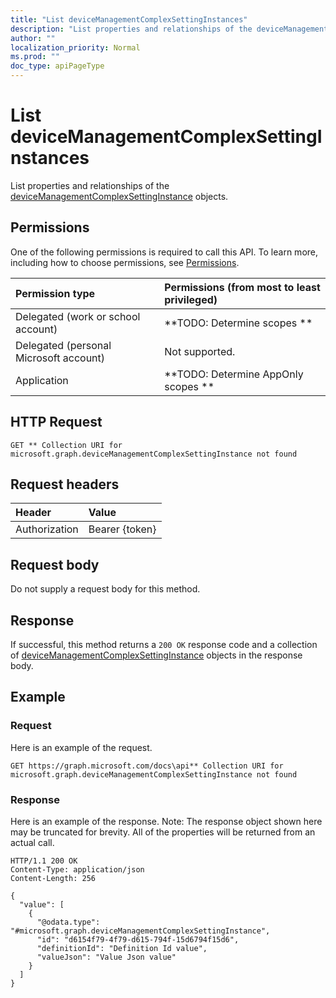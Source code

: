 ```yaml
---
title: "List deviceManagementComplexSettingInstances"
description: "List properties and relationships of the deviceManagementComplexSettingInstance objects."
author: ""
localization_priority: Normal
ms.prod: ""
doc_type: apiPageType
---
```


# List deviceManagementComplexSettingInstances

List properties and relationships of the [deviceManagementComplexSettingInstance](../resources/devicemanagementcomplexsettinginstance.md) objects.

## Permissions
One of the following permissions is required to call this API. To learn more, including how to choose permissions, see [Permissions](/concepts/permissions-reference.md).

|Permission type|Permissions (from most to least privileged)|
|:---|:---|
|Delegated (work or school account)|**TODO: Determine scopes **|
|Delegated (personal Microsoft account)|Not supported.|
|Application|**TODO: Determine AppOnly scopes **|

## HTTP Request
<!-- {
  "blockType": "ignored"
}
-->
``` http
GET ** Collection URI for microsoft.graph.deviceManagementComplexSettingInstance not found
```

## Request headers
|Header|Value|
|:---|:---|
|Authorization|Bearer {token}|

## Request body
Do not supply a request body for this method.

## Response
If successful, this method returns a `200 OK` response code and a collection of [deviceManagementComplexSettingInstance](../resources/devicemanagementcomplexsettinginstance.md) objects in the response body.

## Example

### Request
Here is an example of the request.
<!-- {
  "blockType": "request",
  "name": "get_devicemanagementcomplexsettinginstance"
}
-->
``` http
GET https://graph.microsoft.com/docs\api** Collection URI for microsoft.graph.deviceManagementComplexSettingInstance not found
```

### Response
Here is an example of the response. Note: The response object shown here may be truncated for brevity. All of the properties will be returned from an actual call.
<!-- {
  "blockType": "response",
  "truncated": true,
  "@odata.type": "collection(microsoft.graph.devicemanagementcomplexsettinginstance)"
}
-->
``` http
HTTP/1.1 200 OK
Content-Type: application/json
Content-Length: 256

{
  "value": [
    {
      "@odata.type": "#microsoft.graph.deviceManagementComplexSettingInstance",
      "id": "d6154f79-4f79-d615-794f-15d6794f15d6",
      "definitionId": "Definition Id value",
      "valueJson": "Value Json value"
    }
  ]
}
```

